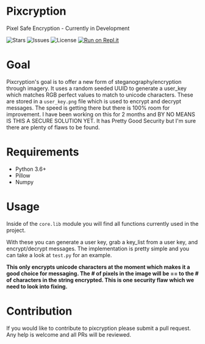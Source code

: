 # Pixcryption
Pixel Safe Encryption - Currently in Development

![Stars](https://img.shields.io/github/stars/M4cs/pixcryption) ![Issues](https://img.shields.io/github/stars/M4cs/pixcryption) ![License](https://img.shields.io/github/license/M4cs/pixcryption) [![Run on Repl.it](https://repl.it/badge/github/M4cs/pixcryption)](https://repl.it/github/M4cs/pixcryption)

# Goal

Pixcryption's goal is to offer a new form of steganography/encryption through imagery. It uses a random seeded UUID to generate a user_key which matches RGB perfect values to match to unicode characters. These are stored in a `user_key.png` file which is used to encrypt and decrypt messages. The speed is getting there but there is 100% room for improvement. I have been working on this for 2 months and BY NO MEANS IS THIS A SECURE SOLUTION YET. It has Pretty Good Security but I'm sure there are plenty of flaws to be found. 


# Requirements

- Python 3.6+
- Pillow
- Numpy

# Usage

Inside of the `core.lib` module you will find all functions currently used in the project.

With these you can generate a user key, grab a key_list from a user key, and encrypt/decrypt messages. The implementation is pretty simple and you can take a look at `test.py` for an example.

**This only encrypts unicode characters at the moment which makes it a good choice for messaging. The # of pixels in the image will be == to the # of characters in the string encrypted. This is one security flaw which we need to look into fixing.**

# Contribution

If you would like to contribute to pixcryption please submit a pull request. Any help is welcome and all PRs will be reviewed.
